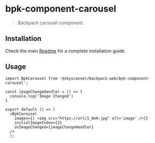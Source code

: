 # bpk-component-carousel

> Backpack carousel component.

## Installation

Check the main [Readme](https://github.com/skyscanner/backpack#usage) for a complete installation guide.

## Usage

```tsx
import BpkCarousel from '@skyscanner/backpack-web/bpk-component-carousel';

const imageChangeHandler = () => {
  console.log('Image Changed')
}

export default () => (
  <BpkCarousel
    images={[ <img src="https://url/1_WxH.jpg" alt='image' />]}
    initialImageIndex={2}
    onImageChanged={imageChangeHandler}
  />
  );
```
